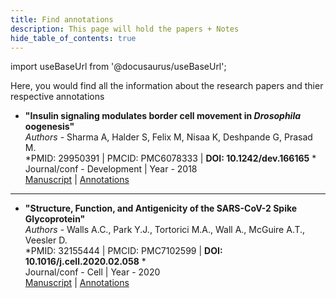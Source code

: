 ```yaml
---
title: Find annotations
description: This page will hold the papers + Notes
hide_table_of_contents: true
---
```


import useBaseUrl from '@docusaurus/useBaseUrl';

Here, you would find all the information about the research papers and thier respective annotations

* **"Insulin signaling modulates border cell movement in *Drosophila* oogenesis"**  
*Authors* - Sharma A, Halder S, Felix M, Nisaa K, Deshpande G, Prasad M.  
*PMID: 29950391 | PMCID: PMC6078333 | **DOI: 10.1242/dev.166165** *  
Journal/conf - Development | Year - 2018  
[Manuscript](https://pubmed.ncbi.nlm.nih.gov/29950391/) | [Annotations](/Papers/Labrador_Submission_1.pdf)

___________________________________________________________________________________

* **"Structure, Function, and Antigenicity of the SARS-CoV-2 Spike Glycoprotein"**   
*Authors* - Walls A.C., Park Y.J., Tortorici M.A., Wall A., McGuire A.T., Veesler D.   
*PMID: 32155444 | PMCID: PMC7102599 |  **DOI: 10.1016/j.cell.2020.02.058** *   
Journal/conf - Cell | Year - 2020   
[Manuscript](https://pubmed.ncbi.nlm.nih.gov/32155444/) | [Annotations](/Papers/Labrador_Sample_1_CoV-2.pdf)
